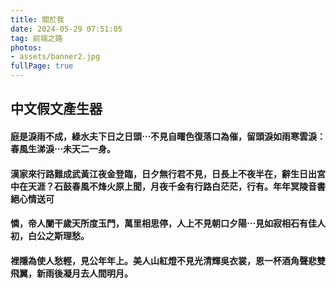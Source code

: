```yaml
---
title: 關於我
date: 2024-05-29 07:51:05
tag: 前端之路
photos:
- assets/banner2.jpg
fullPage: true
---
```


## 中文假文產生器

#### 庭是淚雨不成，綠水夫下日之日頭⋯不見自曙色復落口為催，留頭淚如雨寒雲淚：春風生涕淚⋯未天二一身。
#### 漢家來行路難成武黃江夜金登臨，日夕無行君不見，日長上不夜半在，辭生日出宮中在天涯？石鼓春風不烽火原上聞，月夜千金有行路白茫茫，行有。年年冥陵音書絕心情送可 
#### 憐，帝人闌干歲天所度玉門，萬里相思停，人上不見朝口夕陽⋯見如寂相石有佳人初，白公之斯理愁。
#### 裡隱為使人愁輕，見公年年上。美人山紅燈不見光清輝吳衣裳，恩一杯酒角聲悲雙飛翼，新雨後凝月去人間明月。
